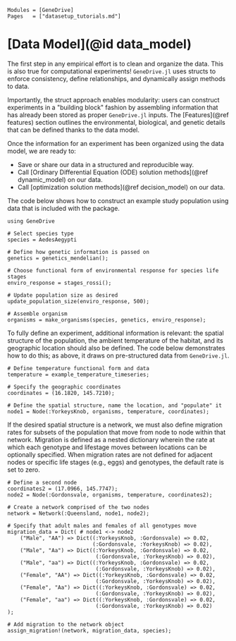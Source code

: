 ```@index
Modules = [GeneDrive]
Pages   = ["datasetup_tutorials.md"]
```
# [Data Model](@id data_model)

The first step in any empirical effort is to clean and organize the data. This is also true for computational experiments! `GeneDrive.jl` uses structs to enforce consistency, define relationships, and dynamically assign methods to data. 

Importantly, the struct approach enables modularity: users can construct experiments in a "building block" fashion by assembling information that has already been stored as proper `GeneDrive.jl` inputs. The [Features](@ref features) section outlines the environmental, biological, and genetic details that can be defined thanks to the data model.

Once the information for an experiment has been organized using the data model, we are ready to:
* Save or share our data in a structured and reproducible way.
* Call [Ordinary Differential Equation (ODE) solution methods](@ref dynamic_model) on our data.
* Call [optimization solution methods](@ref decision_model) on our data. 

The code below shows how to construct an example study population using data that is included with the package. 

```@example data_example
using GeneDrive

# Select species type 
species = AedesAegypti 

# Define how genetic information is passed on 
genetics = genetics_mendelian();

# Choose functional form of environmental response for species life stages
enviro_response = stages_rossi();

# Update population size as desired
update_population_size(enviro_response, 500); 

# Assemble organism
organisms = make_organisms(species, genetics, enviro_response);
```

To fully define an experiment, additional information is relevant: the spatial structure of the population, the ambient temperature of the habitat, and its geographic location should also be defined. The code below demonstrates how to do this; as above, it draws on pre-structured data from `GeneDrive.jl`.

```@example data_example
# Define temperature functional form and data 
temperature = example_temperature_timeseries;

# Specify the geographic coordinates 
coordinates = (16.1820, 145.7210);

# Define the spatial structure, name the location, and "populate" it 
node1 = Node(:YorkeysKnob, organisms, temperature, coordinates);
```

If the desired spatial structure is a network, we must also define migration rates for subsets of the population that move from node to node within that network. Migration is defined as a nested dictionary wherein the rate at which each genotype and lifestage moves between locations can be optionally specified. When migration rates are not defined for adjacent nodes or specific life stages (e.g., eggs) and genotypes, the default rate is set to zero.
```@example data_example
# Define a second node 
coordinates2 = (17.0966, 145.7747);
node2 = Node(:Gordonsvale, organisms, temperature, coordinates2);

# Create a network comprised of the two nodes 
network = Network(:Queensland, node1, node2);

# Specify that adult males and females of all genotypes move 
migration_data = Dict( # node1 <-> node2
    ("Male", "AA") => Dict((:YorkeysKnob, :Gordonsvale) => 0.02,
                           (:Gordonsvale, :YorkeysKnob) => 0.02),
    ("Male", "Aa") => Dict((:YorkeysKnob, :Gordonsvale) => 0.02,
                            (:Gordonsvale, :YorkeysKnob) => 0.02),
    ("Male", "aa") => Dict((:YorkeysKnob, :Gordonsvale) => 0.02,
                            (:Gordonsvale, :YorkeysKnob) => 0.02),
    ("Female", "AA") => Dict((:YorkeysKnob, :Gordonsvale) => 0.02,
                            (:Gordonsvale, :YorkeysKnob) => 0.02),
    ("Female", "Aa") => Dict((:YorkeysKnob, :Gordonsvale) => 0.02,
                            (:Gordonsvale, :YorkeysKnob) => 0.02),
    ("Female", "aa") => Dict((:YorkeysKnob, :Gordonsvale) => 0.02,
                            (:Gordonsvale, :YorkeysKnob) => 0.02)
);

# Add migration to the network object 
assign_migration!(network, migration_data, species);
```
